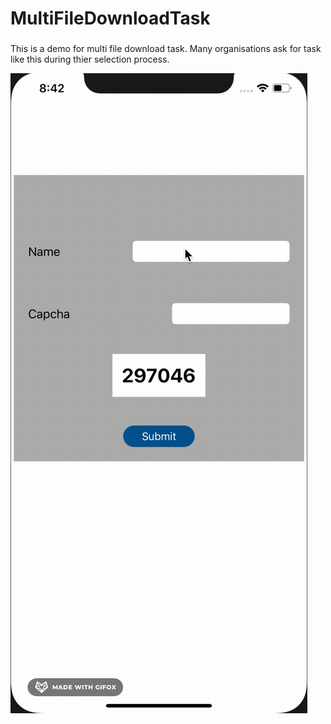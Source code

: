 # MultiFileDownloadTask

###
This is a demo for multi file download task. Many organisations ask for task like this during thier selection process.

![1](https://github.com/Rajaikumar-iOSDev/MultiFileDownloadTask/blob/main/MiulitiFileDownloadTask.gif)
